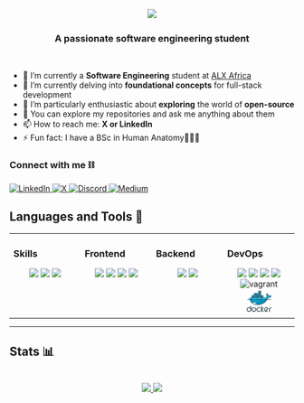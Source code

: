 <p align="center">
  <a href="https://github.com/ebube-ochemba"><img src="https://readme-typing-svg.demolab.com?font=Fira+Code&size=40&pause=1000&width=600&height=100&lines=Hello 👋, I'm Ebube 👨🏽‍💻..."></a>
  <h3 align="center">A passionate software engineering student</h3>
</p>
<br/>

- 🔭 I’m currently a **Software Engineering** student at [ALX Africa](https://www.alxafrica.com/)
- 🌱 I’m currently delving into **foundational concepts** for full-stack development
- 🤔 I’m particularly enthusiastic about **exploring** the world of **open-source**
- 💬 You can explore my repositories and ask me anything about them
- 📫 How to reach me: **X or LinkedIn**
- ⚡ Fun fact: I have a BSc in Human Anatomy👨🏽‍🎓

<h3 align="left">Connect with me ⛓</h3>
<p align="left">
  <a href="https://linkedin.com/in/ebube-ochemba" target="blank">
    <img img alt="LinkedIn" src="https://img.shields.io/badge/linkedin-%230077B5.svg?&style=for-the-badge&logo=linkedin&logoColor=white"  height="25px"/>
  </a>
  <a href="https://twitter.com/ebube116" target="blank">
    <img img alt="X" src="https://img.shields.io/badge/x-%231DA1F2.svg?&style=for-the-badge&logo=x&logoColor=white" alt="" height="25"/>
  </a>
   <a href="https://discordapp.com/users/1191370695603662999" target="blank">
    <img img alt="Discord" src="https://img.shields.io/badge/discord-%231DA1F2.svg?&style=for-the-badge&logo=discord&logoColor=white" alt="" height="25"/>
  </a>
   </a>
   <a href="https://medium.com/@ebube116" target="blank">
    <img img alt="Medium" src="https://img.shields.io/badge/medium-%231DA1F2.svg?&style=for-the-badge&logo=discord&logoColor=white" alt="" height="25"/>
  </a>
</p>


## Languages and Tools 🧰
<table><tr><td valign="top" width="20%">

### Skills
<div align="center">  
<img src="https://skillicons.dev/icons?i=c"/>
<img src="https://skillicons.dev/icons?i=py"/>
<img src="https://skillicons.dev/icons?i=regex"/>
</div>

</td><td valign="top" width="20%">


### Frontend  
<div align="center">
<img src="https://skillicons.dev/icons?i=html"/>
<img src="https://skillicons.dev/icons?i=css"/>
<img src="https://skillicons.dev/icons?i=js"/>
<img src="https://skillicons.dev/icons?i=jquery"/>
</div>

</td><td valign="top" width="20%">


### Backend  
<div align="center">  
<img src="https://skillicons.dev/icons?i=flask"/>
<img src="https://skillicons.dev/icons?i=mysql"/>
</div>

</td><td valign="top" width="20%">


### DevOps  
<div align="center">
<img src="https://skillicons.dev/icons?i=linux"/>
<img src="https://skillicons.dev/icons?i=bash"/>
<img src="https://skillicons.dev/icons?i=git"/>
<img src="https://skillicons.dev/icons?i=nginx"/>
<img src="https://www.vectorlogo.zone/logos/vagrantup/vagrantup-icon.svg" alt="vagrant" width="45" height="45"/>
<img src="https://raw.githubusercontent.com/devicons/devicon/master/icons/docker/docker-original-wordmark.svg" alt="docker" width="45" height="45"/>
</div>

</td></tr></table>

---

## Stats 📊
<br/>

<div align="center">
  <a href="https://github.com/ebube-ochemba?tab=repositories">
    <img src="https://github-readme-stats.vercel.app/api/top-langs/?username=ebube-ochemba&theme=radical"/>
  </a>
  <a href="https://github.com/ebube-ochemba?tab=repositories">
    <img src="https://github-readme-stats.vercel.app/api?username=ebube-ochemba&line_height=40&show_icons=true&theme=radical"/>
  </a>
</div>
